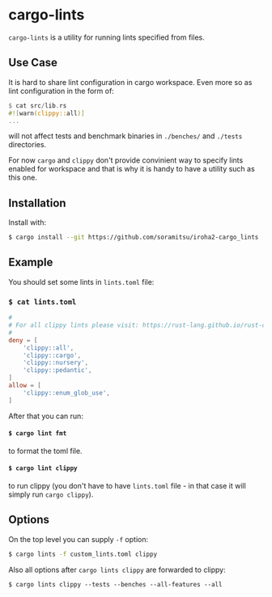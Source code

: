 # cargo-lints

`cargo-lints` is a utility for running lints specified from files.

## Use Case

It is hard to share lint configuration in cargo workspace. Even more so as lint configuration in the form of:

``` rust
$ cat src/lib.rs
#![warn(clippy::all)]
...
```

will not affect tests and benchmark binaries in `./benches/` and `./tests` directories.

For now `cargo` and `clippy` don't provide convinient way to specify lints enabled for workspace and that is
why it is handy to have a utility such as this one.

## Installation

Install with:
```sh
$ cargo install --git https://github.com/soramitsu/iroha2-cargo_lints
```

## Example

You should set some lints in `lints.toml` file:

### `$ cat lints.toml`
```toml
#
# For all clippy lints please visit: https://rust-lang.github.io/rust-clippy/master/
#
deny = [
    'clippy::all',
    'clippy::cargo',
    'clippy::nursery',
    'clippy::pedantic',
]
allow = [
    'clippy::enum_glob_use',
]
```

After that you can run:

#### `$ cargo lint fmt`

to format the toml file.

#### `$ cargo lint clippy`

to run clippy (you don't have to have `lints.toml` file - in that case it will simply run `cargo clippy`).

## Options

On the top level you can supply `-f` option:
```sh
$ cargo lints -f custom_lints.toml clippy
```

Also all options after `cargo lints clippy` are forwarded to clippy:

```
$ cargo lints clippy --tests --benches --all-features --all
```
